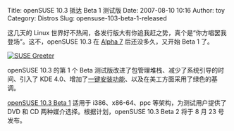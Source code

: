 Title: openSUSE 10.3 抵达 Beta 1 测试版
Date: 2007-08-10 10:16
Author: toy
Category: Distros
Slug: opensuse-103-beta-1-released

这几天的 Linux
世界好不热闹，各发行版大有你追我赶之势，真个是“你方唱罢我登场”。这不，openSUSE
10.3 在 [Alpha
7](http://linuxtoy.org/archives/opensuse-103-alpha-7-released.html)
后还没多久，又开始 Beta 1 了。

[![SUSE
Greeter](http://i.linuxtoy.org/i/2007/08/susegreeter_s.png)](http://i.linuxtoy.org/i/2007/08/susegreeter.png)

openSUSE 10.3 的第 1 个 Beta
测试版改进了包管理堆栈、减少了系统引导的时间、引入了 KDE
4.0、增加了[一键安装功能](http://linuxtoy.org/archives/1-click-installation-software-for-opensuse.html)、以及在美工方面采用了绿色的基调。

[openSUSE 10.3 Beta 1](http://software.opensuse.org/developer) 适用于
i386、x86-64、ppc 等架构，为测试用户提供了 DVD 和 CD
两种媒介选择。根据计划，openSUSE 10.3 Beta 2 将于 8 月 23 号发布。
